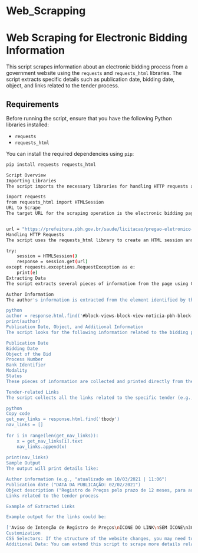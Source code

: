 # Web_Scrapping

# Web Scraping for Electronic Bidding Information

This script scrapes information about an electronic bidding process from a government website using the `requests` and `requests_html` libraries. The script extracts specific details such as publication date, bidding date, object, and links related to the tender process.

## Requirements

Before running the script, ensure that you have the following Python libraries installed:

- `requests`
- `requests_html`

You can install the required dependencies using `pip`:

```bash
pip install requests requests_html

Script Overview
Importing Libraries
The script imports the necessary libraries for handling HTTP requests and parsing HTML:

import requests
from requests_html import HTMLSession
URL to Scrape
The target URL for the scraping operation is the electronic bidding page on the official Prefeitura de Belo Horizonte website.


url = "https://prefeitura.pbh.gov.br/saude/licitacao/pregao-eletronico-151-2020"
Handling HTTP Requests
The script uses the requests_html library to create an HTML session and send a GET request to the target URL. If any exception occurs during the request, it will be caught and printed.

try:
    session = HTMLSession()
    response = session.get(url)
except requests.exceptions.RequestException as e:
    print(e)
Extracting Data
The script extracts several pieces of information from the page using CSS selectors.

Author Information
The author's information is extracted from the element identified by the CSS selector #block-views-block-view-noticia-pbh-block-5. This information is printed as follows:

python
author = response.html.find('#block-views-block-view-noticia-pbh-block-5', first=True).text
print(author)
Publication Date, Object, and Additional Information
The script looks for the following information related to the bidding process:

Publication Date
Bidding Date
Object of the Bid
Process Number
Bank Identifier
Modality
Status
These pieces of information are collected and printed directly from the HTML response.

Tender-related Links
The script collects all the links related to the specific tender (e.g., the notice of intention, the bidding opening date, adjudication, etc.) using CSS selectors to gather the data from a table. The links are extracted and stored in a list:

python
Copy code
get_nav_links = response.html.find('tbody')
nav_links = []
 
for i in range(len(get_nav_links)):
    x = get_nav_links[i].text
    nav_links.append(x)
 
print(nav_links)
Sample Output
The output will print details like:

Author information (e.g., "atualizado em 10/03/2021 | 11:06")
Publication date ("DATA DA PUBLICAÇÃO: 02/02/2021")
Object description ("Registro de Preços pelo prazo de 12 meses, para aquisição de grampo galvanizado.")
Links related to the tender process

Example of Extracted Links

Example output for the links could be:

['Aviso de Intenção de Registro de Preços\nÍCONE DO LINK\nSEM ÍCONE\n30/10/2020\nAbertura de Licitação / Edital\nÍCONE DO LINK\nÍCONE PDF\n02/02/2021\nlink Identificador Banco do Brasil\nÍCONE DO LINK\nSEM ÍCONE\n02/02/2021\nAdjudicação e Homologação no DOM /Ata da sessão pública\nÍCONE DO LINK\nÍCONE PDF\n10/03/2021']
Customization
CSS Selectors: If the structure of the website changes, you may need to adjust the CSS selectors used for extracting data. Look for the relevant tags in the website’s HTML source and modify the response.html.find() queries accordingly.
Additional Data: You can extend this script to scrape more details related to the bidding process by adding more selectors and extracting additional data points.







